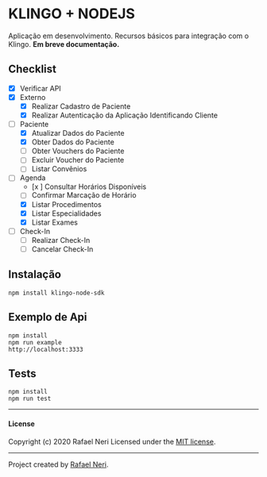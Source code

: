 # KLINGO + NODEJS

Aplicação em desenvolvimento. Recursos básicos para integração com o Klingo. **Em breve documentação.**

## Checklist
- [x] Verificar API
- [x] Externo
	- [x] Realizar Cadastro de Paciente
	- [x] Realizar Autenticação da Aplicação Identificando Cliente
- [ ] Paciente
	- [x] Atualizar Dados do Paciente
	- [x] Obter Dados do Paciente
	- [ ] Obter Vouchers do Paciente
	- [ ] Excluir Voucher do Paciente
	- [ ] Listar Convênios
- [ ] Agenda
	- [x ] Consultar Horários Disponíveis
	- [ ] Confirmar Marcação de Horário
	- [x] Listar Procedimentos
	- [x] Listar Especialidades
	- [x] Listar Exames
- [ ] Check-In
	- [ ] Realizar Check-In
	- [ ] Cancelar Check-In

## Instalação
```
npm install klingo-node-sdk
```

## Exemplo de Api
```
npm install
npm run example
http://localhost:3333
```

## Tests
```
npm install
npm run test
```


***

#### License
Copyright (c) 2020 Rafael Neri
Licensed under the [MIT license](LICENSE).


***

Project created by [Rafael Neri](mailto:rafael.neri@gmail.com).
